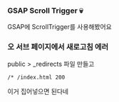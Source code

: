 ### GSAP Scroll Trigger 💀

GSAP에 ScrollTrigger를 사용해봤어요

### 오 서브 페이지에서 새로고침 에러

public > \_redirects 파일 만들고

```
/* /index.html 200
```

이거 집어넣으면 된다네
